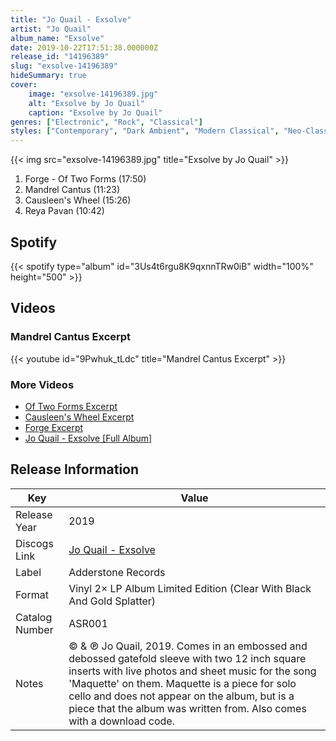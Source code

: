 ```yaml
---
title: "Jo Quail - Exsolve"
artist: "Jo Quail"
album_name: "Exsolve"
date: 2019-10-22T17:51:38.000000Z
release_id: "14196389"
slug: "exsolve-14196389"
hideSummary: true
cover:
    image: "exsolve-14196389.jpg"
    alt: "Exsolve by Jo Quail"
    caption: "Exsolve by Jo Quail"
genres: ["Electronic", "Rock", "Classical"]
styles: ["Contemporary", "Dark Ambient", "Modern Classical", "Neo-Classical", "Post-Metal", "Post Rock"]
---
```


{{< img src="exsolve-14196389.jpg" title="Exsolve by Jo Quail" >}}

<!-- section break -->

1. Forge - Of Two Forms (17:50)
2. Mandrel Cantus (11:23)
3. Causleen's Wheel (15:26)
4. Reya Pavan (10:42)

<!-- section break -->


## Spotify
{{< spotify type="album" id="3Us4t6rgu8K9qxnnTRw0iB" width="100%" height="500" >}}



## Videos
### Mandrel Cantus Excerpt
{{< youtube id="9Pwhuk_tLdc" title="Mandrel Cantus Excerpt" >}}<br>

### More Videos

- [Of Two Forms Excerpt](https://www.youtube.com/watch?v=Jn7Tvl0wq3U)
- [Causleen's Wheel Excerpt](https://www.youtube.com/watch?v=-AZHMrvxCfI)
- [Forge Excerpt](https://www.youtube.com/watch?v=yxvphxyl0_I)
- [Jo Quail - Exsolve [Full Album]](https://www.youtube.com/watch?v=7kaOG7dQ6m0)


## Release Information
|  Key           | Value                                                |
| ---------------| ---------------------------------------------------- |
| Release Year   | 2019                                   |
| Discogs Link   | [Jo Quail - Exsolve](https://www.discogs.com/release/14196389-Jo-Quail-Exsolve) |
| Label          | Adderstone Records |
| Format         | Vinyl 2× LP Album Limited Edition (Clear With Black And Gold Splatter) |
| Catalog Number | ASR001 |
| Notes | © & ℗ Jo Quail, 2019.  Comes in an embossed and debossed gatefold sleeve with two 12 inch square inserts with live photos and sheet music for the song 'Maquette' on them. Maquette is a piece for solo cello and does not appear on the album, but is a piece that the album was written from. Also comes with a download code.  |
